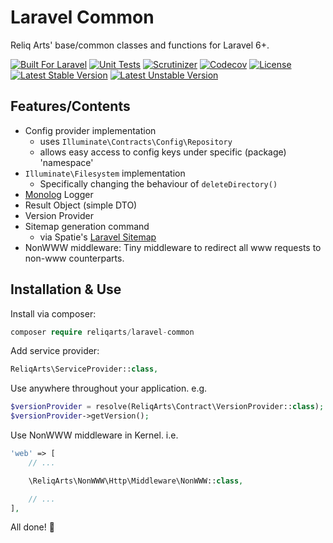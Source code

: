 # Laravel Common

Reliq Arts' base/common classes and functions for Laravel 6+.

[![Built For Laravel](https://img.shields.io/badge/built%20for-laravel-red.svg?style=flat-square)](http://laravel.com)
[![Unit Tests](https://github.com/reliqarts/laravel-common/actions/workflows/unit-tests.yml/badge.svg)](https://github.com/reliqarts/laravel-common/actions/workflows/unit-tests.yml)
[![Scrutinizer](https://img.shields.io/scrutinizer/g/reliqarts/laravel-common.svg?style=flat-square)](https://scrutinizer-ci.com/g/reliqarts/laravel-common/)
[![Codecov](https://img.shields.io/codecov/c/github/reliqarts/laravel-common.svg?style=flat-square)](https://codecov.io/gh/reliqarts/laravel-common)
[![License](https://poser.pugx.org/reliqarts/laravel-common/license?format=flat-square)](https://packagist.org/packages/reliqarts/laravel-common)
[![Latest Stable Version](https://poser.pugx.org/reliqarts/laravel-common/version?format=flat-square)](https://packagist.org/packages/reliqarts/laravel-common)
[![Latest Unstable Version](https://poser.pugx.org/reliqarts/laravel-common/v/unstable?format=flat-square)](//packagist.org/packages/reliqarts/laravel-common)

## Features/Contents
- Config provider implementation
    - uses `Illuminate\Contracts\Config\Repository`
    - allows easy access to config keys under specific (package) 'namespace'
- `Illuminate\Filesystem` implementation
    - Specifically changing the behaviour of `deleteDirectory()`
- [Monolog](https://github.com/Seldaek/monolog) Logger
- Result Object (simple DTO)
- Version Provider
- Sitemap generation command
    - via Spatie's [Laravel Sitemap](https://github.com/spatie/laravel-sitemap)
- NonWWW middleware: Tiny middleware to redirect all www requests to non-www counterparts.

## Installation & Use

Install via composer:

```php
composer require reliqarts/laravel-common
```

Add service provider:

```php
ReliqArts\ServiceProvider::class,
```

Use anywhere throughout your application. e.g.

```php
$versionProvider = resolve(ReliqArts\Contract\VersionProvider::class);
$versionProvider->getVersion();
```
Use NonWWW middleware in Kernel. i.e.

```php
'web' => [
    // ...

    \ReliqArts\NonWWW\Http\Middleware\NonWWW::class,

    // ...
],
```

All done! :beers:
